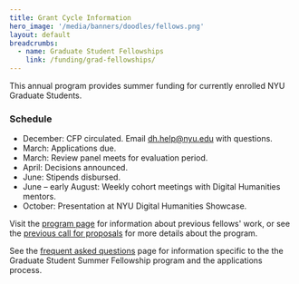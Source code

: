 ```yaml
---
title: Grant Cycle Information
hero_image: '/media/banners/doodles/fellows.png'
layout: default
breadcrumbs:
  - name: Graduate Student Fellowships
    link: /funding/grad-fellowships/
---
```


This annual program provides summer funding for currently enrolled NYU Graduate Students.

### Schedule
* December: CFP circulated. Email dh.help@nyu.edu with questions.
* March: Applications due.
* March: Review panel meets for evaluation period.
* April: Decisions announced.
* June: Stipends disbursed.
* June – early August: Weekly cohort meetings with Digital Humanities mentors.
* October: Presentation at NYU Digital Humanities Showcase.

Visit the [program page](/funding/grad-fellowships/) for information about previous fellows' work, or see the [previous call for proposals](/funding/grad-fellowships/sample-call/) for more details about the program.  

See the [frequent asked questions](/funding/grad-fellowships/faq) page for information specific to the the Graduate Student Summer Fellowship program and the applications process.

